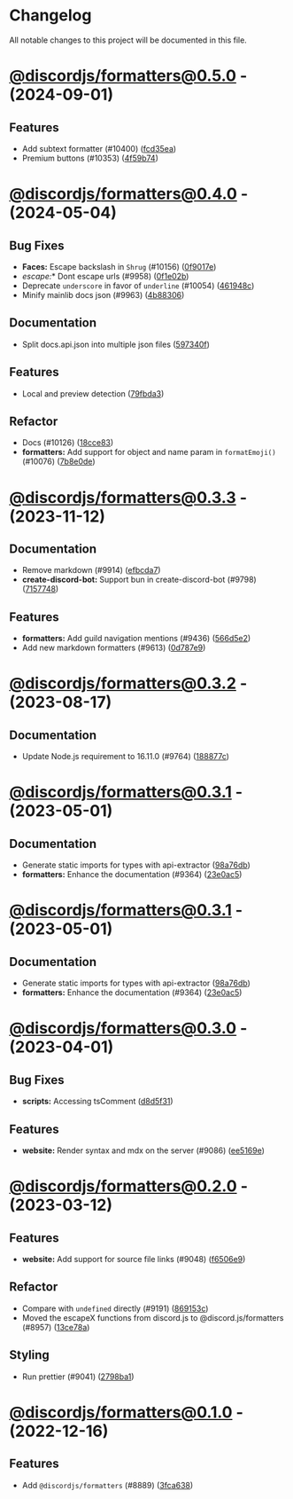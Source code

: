 # Changelog

All notable changes to this project will be documented in this file.

# [@discordjs/formatters@0.5.0](https://github.com/discordjs/discord.js/compare/@discordjs/formatters@0.4.0...@discordjs/formatters@0.5.0) - (2024-09-01)

## Features

- Add subtext formatter (#10400) ([fcd35ea](https://github.com/discordjs/discord.js/commit/fcd35ea2e72b3268729466e4cd85b2794bb3394b))
- Premium buttons (#10353) ([4f59b74](https://github.com/discordjs/discord.js/commit/4f59b740d01b9ff2213949708a36e17da32b89c3))

# [@discordjs/formatters@0.4.0](https://github.com/discordjs/discord.js/compare/@discordjs/formatters@0.3.3...@discordjs/formatters@0.4.0) - (2024-05-04)

## Bug Fixes

- **Faces:** Escape backslash in `Shrug` (#10156) ([0f9017e](https://github.com/discordjs/discord.js/commit/0f9017ef954c4c971a6fc1304741843c876e589a))
- **escape*:** Dont escape urls (#9958) ([0f1e02b](https://github.com/discordjs/discord.js/commit/0f1e02b3ddb7db8f5efdcd35a48a6f926b6ff13c))
- Deprecate `underscore` in favor of `underline` (#10054) ([461948c](https://github.com/discordjs/discord.js/commit/461948c07d8b2dcd63f5e13174ec799dfe745beb))
- Minify mainlib docs json (#9963) ([4b88306](https://github.com/discordjs/discord.js/commit/4b88306dcb2b16b840ec61e9e33047af3a31c45d))

## Documentation

- Split docs.api.json into multiple json files ([597340f](https://github.com/discordjs/discord.js/commit/597340f288437c35da8c703d9b621274de60d880))

## Features

- Local and preview detection ([79fbda3](https://github.com/discordjs/discord.js/commit/79fbda3aac6d4f0f8bfb193e797d09cbe331d315))

## Refactor

- Docs (#10126) ([18cce83](https://github.com/discordjs/discord.js/commit/18cce83d80598c430218775c53441b6b2ecdc776))
- **formatters:** Add support for object and name param in `formatEmoji()` (#10076) ([7b8e0de](https://github.com/discordjs/discord.js/commit/7b8e0debebb944184b5817edd76cb0ac7e870993))

# [@discordjs/formatters@0.3.3](https://github.com/discordjs/discord.js/compare/@discordjs/formatters@0.3.2...@discordjs/formatters@0.3.3) - (2023-11-12)

## Documentation

- Remove markdown (#9914) ([efbcda7](https://github.com/discordjs/discord.js/commit/efbcda70fcc11583d0979e7e2a1f951a885b9b77))
- **create-discord-bot:** Support bun in create-discord-bot (#9798) ([7157748](https://github.com/discordjs/discord.js/commit/7157748fe3a69265896adf0450cd3f37acbcf97b))

## Features

- **formatters:** Add guild navigation mentions (#9436) ([566d5e2](https://github.com/discordjs/discord.js/commit/566d5e2c8145b2dfe94415f30cab6f6712f2cf95))
- Add new markdown formatters (#9613) ([0d787e9](https://github.com/discordjs/discord.js/commit/0d787e9f797b53974a49f56727acb6318cd8d650))

# [@discordjs/formatters@0.3.2](https://github.com/discordjs/discord.js/compare/@discordjs/formatters@0.3.1...@discordjs/formatters@0.3.2) - (2023-08-17)

## Documentation

- Update Node.js requirement to 16.11.0 (#9764) ([188877c](https://github.com/discordjs/discord.js/commit/188877c50af70f0d5cffb246620fa277435c6ce6))

# [@discordjs/formatters@0.3.1](https://github.com/discordjs/discord.js/compare/@discordjs/formatters@0.3.0...@discordjs/formatters@0.3.1) - (2023-05-01)

## Documentation

- Generate static imports for types with api-extractor ([98a76db](https://github.com/discordjs/discord.js/commit/98a76db482879f79d6bb2fb2e5fc65ac2c34e2d9))
- **formatters:** Enhance the documentation (#9364) ([23e0ac5](https://github.com/discordjs/discord.js/commit/23e0ac56f456c39d925e2644ec3ca209d4410a99))

# [@discordjs/formatters@0.3.1](https://github.com/discordjs/discord.js/compare/@discordjs/formatters@0.3.0...@discordjs/formatters@0.3.1) - (2023-05-01)

## Documentation

- Generate static imports for types with api-extractor ([98a76db](https://github.com/discordjs/discord.js/commit/98a76db482879f79d6bb2fb2e5fc65ac2c34e2d9))
- **formatters:** Enhance the documentation (#9364) ([23e0ac5](https://github.com/discordjs/discord.js/commit/23e0ac56f456c39d925e2644ec3ca209d4410a99))

# [@discordjs/formatters@0.3.0](https://github.com/discordjs/discord.js/compare/@discordjs/formatters@0.2.0...@discordjs/formatters@0.3.0) - (2023-04-01)

## Bug Fixes

- **scripts:** Accessing tsComment ([d8d5f31](https://github.com/discordjs/discord.js/commit/d8d5f31d3927fd1de62f1fa3a1a6e454243ad87b))

## Features

- **website:** Render syntax and mdx on the server (#9086) ([ee5169e](https://github.com/discordjs/discord.js/commit/ee5169e0aadd7bbfcd752aae614ec0f69602b68b))

# [@discordjs/formatters@0.2.0](https://github.com/discordjs/discord.js/compare/@discordjs/formatters@0.1.0...@discordjs/formatters@0.2.0) - (2023-03-12)

## Features

- **website:** Add support for source file links (#9048) ([f6506e9](https://github.com/discordjs/discord.js/commit/f6506e99c496683ee0ab67db0726b105b929af38))

## Refactor

- Compare with `undefined` directly (#9191) ([869153c](https://github.com/discordjs/discord.js/commit/869153c3fdf155783e7c0ecebd3627b087c3a026))
- Moved the escapeX functions from discord.js to @discord.js/formatters (#8957) ([13ce78a](https://github.com/discordjs/discord.js/commit/13ce78af6e3aedc793f53a099a6a615df44311f7))

## Styling

- Run prettier (#9041) ([2798ba1](https://github.com/discordjs/discord.js/commit/2798ba1eb3d734f0cf2eeccd2e16cfba6804873b))

# [@discordjs/formatters@0.1.0](https://github.com/discordjs/discord.js/tree/@discordjs/formatters@0.1.0) - (2022-12-16)

## Features

- Add `@discordjs/formatters` (#8889) ([3fca638](https://github.com/discordjs/discord.js/commit/3fca638a8470dcea2f79ddb9f18526dbc0017c88))

